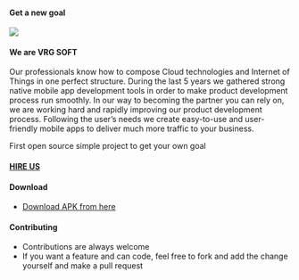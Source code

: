 #### Get a new goal
![](https://lh3.googleusercontent.com/IBETVjwaw9S6XYxMVg7qWRGAJvoLIzngNxsNkIrmDJuf9R2AOygZtahMUjMz1_bieWU=w300-rw)
#### We are VRG SOFT
Our professionals know how to compose Cloud technologies and Internet of Things in one perfect structure. During the last 5 years we gathered strong native mobile app development tools in order to make product development process run smoothly. In our way to becoming the partner you can rely on, we are working hard and rapidly improving our product development process. Following the user’s needs we create easy-to-use and user-friendly mobile apps to deliver much more traffic to your business.

First open source simple project to get your own goal

#### [HIRE US](http://vrgsoft.net/)
#### Download 
*  [Download APK from here](https://play.google.com/store/apps/details?id=com.vrgsoft.mygoal)
#### Contributing
* Contributions are always welcome
* If you want a feature and can code, feel free to fork and add the change yourself and make a pull request
